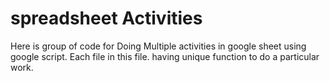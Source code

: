 # spreadsheet Activities
Here is group of code for Doing Multiple activities in google sheet using google script.
Each file in this file. having unique function to do a particular work. 
